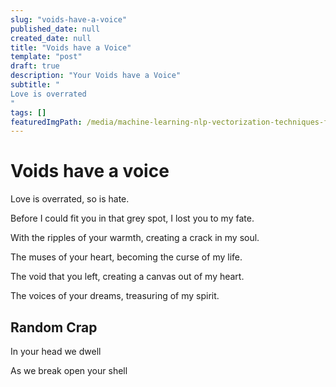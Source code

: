 ```yaml
---
slug: "voids-have-a-voice"
published_date: null
created_date: null
title: "Voids have a Voice"
template: "post"
draft: true
description: "Your Voids have a Voice"
subtitle: "
Love is overrated
"
tags: []
featuredImgPath: /media/machine-learning-nlp-vectorization-techniques-featured.png
---
```

# Voids have a voice

Love is overrated, so is hate.

Before I could fit you in that grey spot, I lost you to my fate.

With the ripples of your warmth, creating a crack in my soul.

The muses of your heart, becoming the curse of my life.

The void that you left, creating a canvas out of my heart.

The voices of your dreams, treasuring of my spirit.

## Random Crap

In your head we dwell

As we break open your shell


